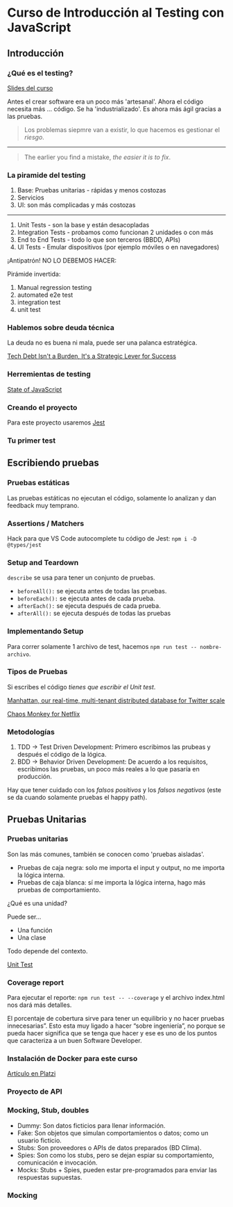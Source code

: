 # Curso de Introducción al Testing con JavaScript

## Introducción

### ¿Qué es el testing?

[Slides del curso](https://static.platzi.com/media/public/uploads/2-slides-javascript-testing_7b999b5a-4200-4cd6-a910-794a80c45590.pdf)

Antes el crear software era un poco más 'artesanal'. Ahora el código necesita más ... código. Se ha 'industrializado'. Es ahora más ágil gracias a las pruebas.

> Los problemas siepmre van a existir, lo que hacemos es gestionar el _riesgo_.
---
> The earlier you find a mistake, _the easier it is to fix_.

### La piramide del testing

1. Base: Pruebas unitarias - rápidas y menos costozas
2. Servicios
3. UI: son más complicadas y más costozas

---

1. Unit Tests - son la base y están desacopladas
2. Integration Tests - probamos como funcionan 2 unidades o con más
3. End to End Tests - todo lo que son terceros (BBDD, APIs)
4. UI Tests - Emular dispositivos (por ejemplo móviles o en navegadores)

¡Antipatrón! NO LO DEBEMOS HACER:

Pirámide invertida:

1. Manual regression testing
2. automated e2e test
3. integration test
4. unit test

### Hablemos sobre deuda técnica

La deuda no es buena ni mala, puede ser una palanca estratégica.

[Tech Debt Isn't a Burden, It's a Strategic Lever for Success](https://www.reforge.com/blog/managing-tech-debt)

### Herremientas de testing

[State of JavaScript](https://stateofjs.com/en-us/)

### Creando el proyecto

Para este proyecto usaremos [Jest](https://jestjs.io/)

### Tu primer test

## Escribiendo pruebas

### Pruebas estáticas

Las pruebas estáticas no ejecutan el código, solamente lo analizan y dan feedback muy temprano.

### Assertions / Matchers

Hack para que VS Code autocomplete tu código de Jest: `npm i -D @types/jest`

### Setup and Teardown

`describe` se usa para tener un conjunto de pruebas.

- `beforeAll():` se ejecuta antes de todas las pruebas.
- `beforeEach():` se ejecuta antes de cada prueba.
- `afterEach():` se ejecuta después de cada prueba.
- `afterAll():` se ejecuta después de todas las pruebas

### Implementando Setup

Para correr solamente 1 archivo de test, hacemos `npm run test -- nombre-archivo`.

### Tipos de Pruebas

Si escribes el código _tienes que escribir el Unit test_.

[Manhattan, our real-time, multi-tenant distributed database for Twitter scale](https://blog.twitter.com/engineering/en_us/a/2014/manhattan-our-real-time-multi-tenant-distributed-database-for-twitter-scale)

[Chaos Monkey for Netflix](https://netflix.github.io/chaosmonkey/)

### Metodologías

1. TDD -> Test Driven Development: Primero escribimos las prubeas y después el código de la lógica.
2. BDD -> Behavior Driven Development: De acuerdo a los requisitos, escribimos las pruebas, un poco más reales a lo que pasaría en producción.

Hay que tener cuidado con los _falsos positivos_ y los _falsos negativos_ (este se da cuando solamente pruebas el happy path).

## Pruebas Unitarias

### Pruebas unitarias

Son las más comunes, también se conocen como 'pruebas aisladas'.

- Pruebas de caja negra: solo me importa el input y output, no me importa la lógica interna.
- Pruebas de caja blanca: sí me importa la lógica interna, hago más pruebas de comportamiento.

¿Qué es una unidad?

Puede ser...

- Una función
- Una clase

Todo depende del contexto.

[Unit Test](https://martinfowler.com/bliki/UnitTest.html)

### Coverage report

Para ejecutar el reporte: `npm run test -- --coverage` y el archivo index.html nos dará más detalles.

El porcentaje de cobertura sirve para tener un equilibrio y no hacer pruebas innecesarias”. Esto esta muy ligado a hacer “sobre ingeniería”, no porque se pueda hacer significa que se tenga que hacer y ese es uno de los puntos que caracteriza a un buen Software Developer.

### Instalación de Docker para este curso

[Artículo en Platzi](https://platzi.com/clases/2920-javascript-testing/48631-instalacion-de-docker-para-este-curso/)

### Proyecto de API

### Mocking, Stub, doubles

- Dummy: Son datos ficticios para llenar información.
- Fake: Son objetos que simulan comportamientos o datos; como un usuario ficticio.
- Stubs: Son proveedores o APIs de datos preparados (BD Clima).
- Spies: Son como los stubs, pero se dejan espiar su comportamiento, comunicación e invocación.
- Mocks: Stubs + Spies, pueden estar pre-programados para enviar las respuestas supuestas.

### Mocking
